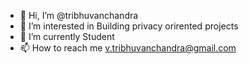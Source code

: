 - 👋 Hi, I’m @tribhuvanchandra
- 👀 I’m interested in Building privacy orirented projects
- 🌱 I’m currently Student
- 📫 How to reach me v.tribhuvanchandra@gmail.com

<!---
tribhuvanchandra/tribhuvanchandra is a ✨ special ✨ repository because its `README.md` (this file) appears on your GitHub profile.
You can click the Preview link to take a look at your changes.
--->
